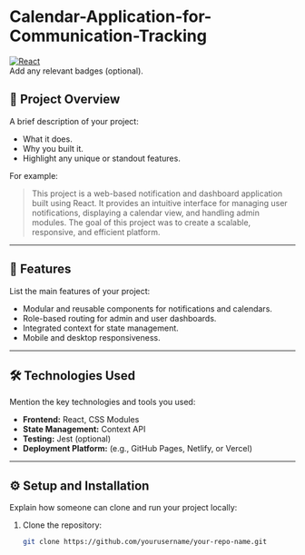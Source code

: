 # Calendar-Application-for-Communication-Tracking

[![React](https://img.shields.io/badge/React-18.2.0-blue)](https://reactjs.org/)  
Add any relevant badges (optional).

## 🚀 Project Overview
A brief description of your project:
- What it does.
- Why you built it.
- Highlight any unique or standout features.

For example:
> This project is a web-based notification and dashboard application built using React. It provides an intuitive interface for managing user notifications, displaying a calendar view, and handling admin modules. The goal of this project was to create a scalable, responsive, and efficient platform.

---

## 🎯 Features
List the main features of your project:
- Modular and reusable components for notifications and calendars.
- Role-based routing for admin and user dashboards.
- Integrated context for state management.
- Mobile and desktop responsiveness.

---

## 🛠️ Technologies Used
Mention the key technologies and tools you used:
- **Frontend:** React, CSS Modules
- **State Management:** Context API
- **Testing:** Jest (optional)
- **Deployment Platform:** (e.g., GitHub Pages, Netlify, or Vercel)

---

## ⚙️ Setup and Installation
Explain how someone can clone and run your project locally:

1. Clone the repository:
   ```bash
   git clone https://github.com/yourusername/your-repo-name.git

